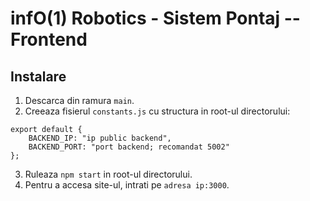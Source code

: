# infO(1) Robotics - Sistem Pontaj -- Frontend

## Instalare

1. Descarca din ramura ```main```.
2. Creeaza fisierul ```constants.js``` cu structura in root-ul directorului:
```
export default {
    BACKEND_IP: "ip public backend",
    BACKEND_PORT: "port backend; recomandat 5002"
};
```
3. Ruleaza ```npm start``` in root-ul directorului.
4. Pentru a accesa site-ul, intrati pe ```adresa ip:3000```.
